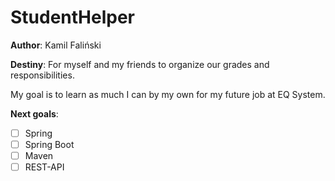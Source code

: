 # StudentHelper

__Author__: Kamil Faliński

__Destiny__: For myself and my friends to organize our grades and responsibilities.

My goal is to learn as much I can by my own for my future job at EQ System.

__Next goals__:
 - [ ] Spring
 - [ ] Spring Boot
 - [ ] Maven
 - [ ] REST-API
